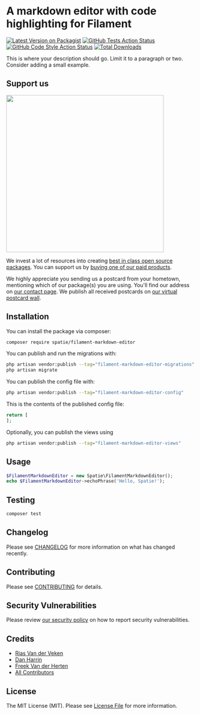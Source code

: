 # A markdown editor with code highlighting for Filament

[![Latest Version on Packagist](https://img.shields.io/packagist/v/spatie/filament-markdown-editor.svg?style=flat-square)](https://packagist.org/packages/spatie/filament-markdown-editor)
[![GitHub Tests Action Status](https://img.shields.io/github/workflow/status/spatie/filament-markdown-editor/run-tests?label=tests)](https://github.com/spatie/filament-markdown-editor/actions?query=workflow%3Arun-tests+branch%3Amain)
[![GitHub Code Style Action Status](https://img.shields.io/github/workflow/status/spatie/filament-markdown-editor/Fix%20PHP%20code%20style%20issues?label=code%20style)](https://github.com/spatie/filament-markdown-editor/actions?query=workflow%3A"Fix+PHP+code+style+issues"+branch%3Amain)
[![Total Downloads](https://img.shields.io/packagist/dt/spatie/filament-markdown-editor.svg?style=flat-square)](https://packagist.org/packages/spatie/filament-markdown-editor)

This is where your description should go. Limit it to a paragraph or two. Consider adding a small example.

## Support us

[<img src="https://github-ads.s3.eu-central-1.amazonaws.com/filament-markdown-editor.jpg?t=1" width="419px" />](https://spatie.be/github-ad-click/filament-markdown-editor)

We invest a lot of resources into creating [best in class open source packages](https://spatie.be/open-source). You can support us by [buying one of our paid products](https://spatie.be/open-source/support-us).

We highly appreciate you sending us a postcard from your hometown, mentioning which of our package(s) you are using. You'll find our address on [our contact page](https://spatie.be/about-us). We publish all received postcards on [our virtual postcard wall](https://spatie.be/open-source/postcards).

## Installation

You can install the package via composer:

```bash
composer require spatie/filament-markdown-editor
```

You can publish and run the migrations with:

```bash
php artisan vendor:publish --tag="filament-markdown-editor-migrations"
php artisan migrate
```

You can publish the config file with:

```bash
php artisan vendor:publish --tag="filament-markdown-editor-config"
```

This is the contents of the published config file:

```php
return [
];
```

Optionally, you can publish the views using

```bash
php artisan vendor:publish --tag="filament-markdown-editor-views"
```

## Usage

```php
$FilamentMarkdownEditor = new Spatie\FilamentMarkdownEditor();
echo $FilamentMarkdownEditor->echoPhrase('Hello, Spatie!');
```

## Testing

```bash
composer test
```

## Changelog

Please see [CHANGELOG](CHANGELOG.md) for more information on what has changed recently.

## Contributing

Please see [CONTRIBUTING](CONTRIBUTING.md) for details.

## Security Vulnerabilities

Please review [our security policy](../../security/policy) on how to report security vulnerabilities.

## Credits

- [Rias Van der Veken](https://github.com/riasvdv)
- [Dan Harrin](https://github.com/danharrin)
- [Freek Van der Herten](https://github.com/freekmurze)
- [All Contributors](../../contributors)

## License

The MIT License (MIT). Please see [License File](LICENSE.md) for more information.
